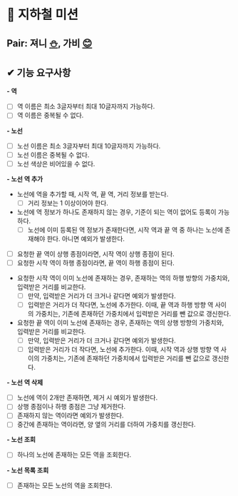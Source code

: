 # 🚊 지하철 미션

## Pair: 져니 [⛄️](http://github.com/cl8d), 가비 [😊](https://github.com/iamjooon2)

## ✔ 기능 요구사항
**- 역**
- [ ] 역 이름은 최소 3글자부터 최대 10글자까지 가능하다.
- [ ] 역 이름은 중복될 수 없다.

**- 노선**
- [ ] 노선 이름은 최소 3글자부터 최대 10글자까지 가능하다.
- [ ] 노선 이름은 중복될 수 없다.
- [ ] 노선 색상은 비어있을 수 없다.

**- 노선 역 추가**
- 노선에 역을 추가할 때, 시작 역, 끝 역, 거리 정보를 받는다.
    - [ ] 거리 정보는 1 이상이어야 한다.
- 노선에 역 정보가 하나도 존재하지 않는 경우, 기준이 되는 역이 없어도 등록이 가능하다.
    - [ ] 노선에 이미 등록된 역 정보가 존재한다면, 시작 역과 끝 역 중 하나는 노선에 존재해야 한다. 아니면 예외가 발생한다.
- [ ] 요청한 끝 역이 상행 종점이라면, 시작 역이 상행 종점이 된다.
- [ ] 요청한 시작 역이 하행 종점이라면, 끝 역이 하행 종점이 된다.
- 요청한 시작 역이 이미 노선에 존재하는 경우, 존재하는 역의 하행 방향의 가중치와, 입력받은 거리를 비교한다.
    - [ ] 만약, 입력받은 거리가 더 크거나 같다면 예외가 발생한다.
    - [ ] 입력받은 거리가 더 작다면, 노선에 추가한다. 이때, 끝 역과 하행 방향 역 사이의 가중치는, 기존에 존재하던 가중치에서 입력받은 거리를 뺀 값으로 갱신한다.
- 요청한 끝 역이 이미 노선에 존재하는 경우, 존재하는 역의 상행 방향의 가중치와, 입력받은 거리를 비교한다.
    - [ ] 만약, 입력받은 거리가 더 크거나 같다면 예외가 발생한다.
    - [ ] 입력받은 거리가 더 작다면, 노선에 추가한다. 이때, 시작 역과 상행 방향 역 사이의 가중치는, 기존에 존재하던 가중치에서 입력받은 거리를 뺀 값으로 갱신한다.

**-  노선 역 삭제**
- [ ] 노선에 역이 2개만 존재하면, 제거 시 예외가 발생한다.
- [ ] 상행 종점이나 하행 종점은 그냥 제거한다.
- [ ] 존재하지 않는 역이라면 예외가 발생한다.
- [ ] 중간에 존재하는 역이라면, 양 옆의 거리를 더하여 가중치를 갱신한다.

**-  노선 조회**
- [ ] 하나의 노선에 존재하는 모든 역을 조회한다.

**-  노선 목록 조회**
- [ ] 존재하는 모든 노선의 역을 조회한다.
